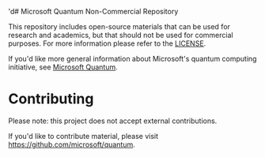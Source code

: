 'd# Microsoft Quantum Non-Commercial Repository

This repository includes open-source materials
that can be used for research and academics, but that should
not be used for commercial purposes. For more information
please refer to the [LICENSE](LICENSE).

If you'd like more general information about Microsoft's quantum computing initiative, 
see [Microsoft Quantum](https://www.microsoft.com/quantum/).


# Contributing

Please note: this project does not accept external contributions.

If you'd like to contribute material, please visit https://github.com/microsoft/quantum.

